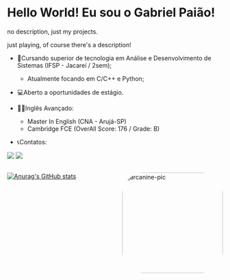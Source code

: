 # Hello World! Eu sou o Gabriel Paião!
no description, just my projects.

just playing, of course there's a description!

- 📘Cursando superior de tecnologia em Análise e Desenvolvimento de Sistemas (IFSP - Jacareí / 2sem);
  - Atualmente focando em C/C++ e Python;
  
- 💻Aberto a oportunidades de estágio.
- ✍🏻Inglês Avançado:
  - Master In English (CNA - Arujá-SP)
  - Cambridge FCE (OverAll Score: 176 / Grade: B)  
   
- 📞Contatos:

<a href = "mailto:bielpaiao8@gmail.com"><img src="https://img.shields.io/badge/-Gmail-%23333?style=for-the-badge&logo=gmail&logoColor=white" target="_blank"></a> <a href="[https://www.linkedin.com/in/rafaella-ballerini-45875016a](https://www.linkedin.com/in/gabriel-paião-870227246/)" target="_blank"><img src="https://img.shields.io/badge/-LinkedIn-%230077B5?style=for-the-badge&logo=linkedin&logoColor=white" target="_blank"></a>  
##
 
 [![Anurag's GitHub stats](https://github-readme-stats.vercel.app/api?username=GabrielPaiao&count_private=true&show_icons=true&theme=tokyonight)](https://github.com/anuraghazra/github-readme-stats)<img align="right" alt="arcanine-pic" height="235" style="border-radius:50px;" src="https://pbs.twimg.com/media/FgKVeiRXkAIXATm?format=png&name=900x900">
